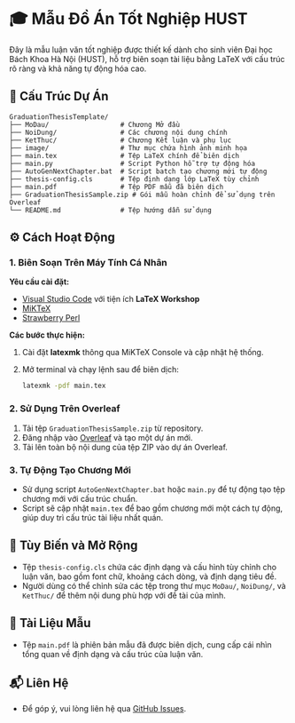 # 🎓 Mẫu Đồ Án Tốt Nghiệp HUST

Đây là mẫu luận văn tốt nghiệp được thiết kế dành cho sinh viên Đại học Bách Khoa Hà Nội (HUST), hỗ trợ biên soạn tài liệu bằng LaTeX với cấu trúc rõ ràng và khả năng tự động hóa cao.

## 📁 Cấu Trúc Dự Án

```
GraduationThesisTemplate/
├── MoDau/                  # Chương Mở đầu
├── NoiDung/                # Các chương nội dung chính
├── KetThuc/                # Chương Kết luận và phụ lục
├── image/                  # Thư mục chứa hình ảnh minh họa
├── main.tex                # Tệp LaTeX chính để biên dịch
├── main.py                 # Script Python hỗ trợ tự động hóa
├── AutoGenNextChapter.bat  # Script batch tạo chương mới tự động
├── thesis-config.cls       # Tệp định dạng lớp LaTeX tùy chỉnh
├── main.pdf                # Tệp PDF mẫu đã biên dịch
├── GraduationThesisSample.zip # Gói mẫu hoàn chỉnh để sử dụng trên Overleaf
└── README.md               # Tệp hướng dẫn sử dụng
```



## ⚙️ Cách Hoạt Động

### 1. Biên Soạn Trên Máy Tính Cá Nhân

**Yêu cầu cài đặt:**

* [Visual Studio Code](https://code.visualstudio.com/) với tiện ích **LaTeX Workshop**
* [MiKTeX](https://miktex.org/)
* [Strawberry Perl](https://strawberryperl.com/)

**Các bước thực hiện:**

1. Cài đặt **latexmk** thông qua MiKTeX Console và cập nhật hệ thống.
2. Mở terminal và chạy lệnh sau để biên dịch:

   ```bash
   latexmk -pdf main.tex
   ```



### 2. Sử Dụng Trên Overleaf

1. Tải tệp `GraduationThesisSample.zip` từ repository.
2. Đăng nhập vào [Overleaf](https://www.overleaf.com/) và tạo một dự án mới.
3. Tải lên toàn bộ nội dung của tệp ZIP vào dự án Overleaf.

### 3. Tự Động Tạo Chương Mới

* Sử dụng script `AutoGenNextChapter.bat` hoặc `main.py` để tự động tạo tệp chương mới với cấu trúc chuẩn.
* Script sẽ cập nhật `main.tex` để bao gồm chương mới một cách tự động, giúp duy trì cấu trúc tài liệu nhất quán.

## 🧩 Tùy Biến và Mở Rộng

* Tệp `thesis-config.cls` chứa các định dạng và cấu hình tùy chỉnh cho luận văn, bao gồm font chữ, khoảng cách dòng, và định dạng tiêu đề.
* Người dùng có thể chỉnh sửa các tệp trong thư mục `MoDau/`, `NoiDung/`, và `KetThuc/` để thêm nội dung phù hợp với đề tài của mình.

## 📄 Tài Liệu Mẫu

* Tệp `main.pdf` là phiên bản mẫu đã được biên dịch, cung cấp cái nhìn tổng quan về định dạng và cấu trúc của luận văn.

## 📬 Liên Hệ

* Để góp ý, vui lòng liên hệ qua [GitHub Issues](https://github.com/Quanghusst/GraduationThesisTemplate/issues).


